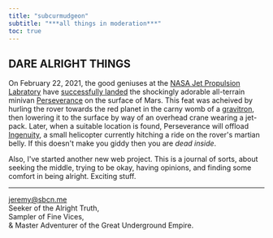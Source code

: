 ```yaml
---
title: "subcurmudgeon"
subtitle: "***all things in moderation***"
toc: true
---
```


## DARE ALRIGHT THINGS
On February 22, 2021, the good geniuses at the [NASA Jet Propulsion Labratory](https://www.jpl.nasa.gov/) have [successfully landed](https://mars.nasa.gov/mars2020/multimedia/videos/?v=461) the shockingly adorable all-terrain minivan [Perseverance](https://mars.nasa.gov/mars2020/) on the surface of Mars. This feat was acheived by hurling the rover towards the red planet in the carny womb of a [gravitron](https://en.wikipedia.org/wiki/Gravitron), then lowering it to the surface by way of an overhead crane wearing a jet-pack. Later, when a suitable location is found, Perseverance will offload [Ingenuity](https://mars.nasa.gov/technology/helicopter/), a small helicopter currently hitching a ride on the rover's martian belly. If this doesn't make you giddy then you are *dead inside*.

Also, I've started another new web project. This is a journal of sorts, about seeking the middle, trying to be okay, having opinions, and finding some comfort in being alright. Exciting stuff.

***

[jeremy@sbcn.me](mailto:jeremy@sbcn.me)  
Seeker of the Alright Truth,  
Sampler of Fine Vices,  
& Master Adventurer of the Great Underground Empire.
